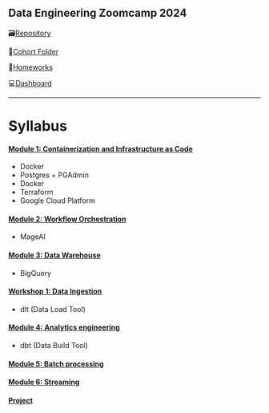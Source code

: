 ## Data Engineering Zoomcamp 2024

🗃️[Repository](https://github.com/DataTalksClub/data-engineering-zoomcamp)

📁[Cohort Folder](https://github.com/DataTalksClub/data-engineering-zoomcamp/tree/main/cohorts%2F2024)

📜[Homeworks](https://courses.datatalks.club/de-zoomcamp-2024/)

💻[Dashboard](https://dezoomcamp.streamlit.app/Course%20Overview)

---

# Syllabus
#### [Module 1: Containerization and Infrastructure as Code](https://github.com/DataTalksClub/data-engineering-zoomcamp/blob/main/01-docker-terraform)
- Docker
- Postgres + PGAdmin
- Docker
- Terraform
- Google Cloud Platform

#### [Module 2: Workflow Orchestration](https://github.com/DataTalksClub/data-engineering-zoomcamp/blob/main/02-workflow-orchestration)
- MageAI

#### [Module 3: Data Warehouse](https://github.com/DataTalksClub/data-engineering-zoomcamp/blob/main/cohorts/2024/workshops/dlt.md)
- BigQuery

#### [Workshop 1: Data Ingestion](https://github.com/DataTalksClub/data-engineering-zoomcamp/blob/main/03-data-warehouse)
- dlt (Data Load Tool)

#### [Module 4: Analytics engineering](https://github.com/DataTalksClub/data-engineering-zoomcamp/blob/main/04-analytics-engineering)
- dbt (Data Build Tool)

#### [Module 5: Batch processing](https://github.com/DataTalksClub/data-engineering-zoomcamp/blob/main/05-batch)

#### [Module 6: Streaming](https://github.com/DataTalksClub/data-engineering-zoomcamp/blob/main/06-streaming)

#### [Project]()
